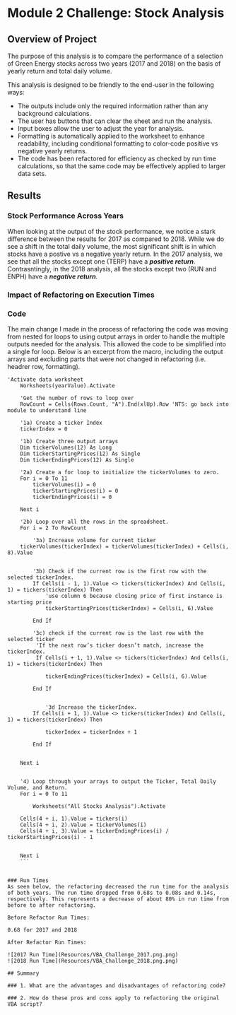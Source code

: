 # Module 2 Challenge: Stock Analysis 

## Overview of Project
The purpose of this analysis is to compare the performance of a selection of Green Energy stocks across two years (2017 and 2018) on the basis of yearly return and total daily volume. 

This analysis is designed to be friendly to the end-user in the following ways: 
* The outputs include only the required information rather than any background calculations.
* The user has buttons that can clear the sheet and run the analysis.
* Input boxes allow the user to adjust the year for analysis. 
* Formatting is automatically applied to the worksheet to enhance readability, including conditional formatting to color-code positive vs negative yearly returns.
* The code has been refactored for efficiency as checked by run time calculations, so that the same code may be effectively applied to larger data sets. 


## Results
### Stock Performance Across Years
When looking at the output of the stock performance, we notice a stark difference between the results for 2017 as compared to 2018. While we do see a shift in the total daily volume, the most significant shift is in which stocks have a postive vs a negative yearly return. In the 2017 analysis, we see that all the stocks except one (TERP) have a ***positive return***. Contrasntingly, in the 2018 analysis, all the stocks except two (RUN and ENPH) have a ***negative return***. 

### Impact of Refactoring on Execution Times
### Code 
The main change I made in the process of refactoring the code was moving from nested for loops to using output arrays in order to handle the multiple outputs needed for the analysis. This allowed the code to be simplified into a single for loop.  Below is an excerpt from the macro, including the output arrays and excluding parts that were not changed in refactoring (i.e. headrer row, formatting).


```
'Activate data worksheet
    Worksheets(yearValue).Activate
    
    'Get the number of rows to loop over
    RowCount = Cells(Rows.Count, "A").End(xlUp).Row 'NTS: go back into module to understand line
    
    '1a) Create a ticker Index
    tickerIndex = 0

    '1b) Create three output arrays
    Dim tickerVolumes(12) As Long
    Dim tickerStartingPrices(12) As Single
    Dim tickerEndingPrices(12) As Single
    
    '2a) Create a for loop to initialize the tickerVolumes to zero.
    For i = 0 To 11
        tickerVolumes(i) = 0
        tickerStartingPrices(i) = 0
        tickerEndingPrices(i) = 0
    
    Next i
        
    '2b) Loop over all the rows in the spreadsheet.
    For i = 2 To RowCount
    
        '3a) Increase volume for current ticker
    tickerVolumes(tickerIndex) = tickerVolumes(tickerIndex) + Cells(i, 8).Value
        
        
        '3b) Check if the current row is the first row with the selected tickerIndex.
        If Cells(i - 1, 1).Value <> tickers(tickerIndex) And Cells(i, 1) = tickers(tickerIndex) Then
            'use column 6 because closing price of first instance is starting price
            tickerStartingPrices(tickerIndex) = Cells(i, 6).Value
            
        End If
        
        '3c) check if the current row is the last row with the selected ticker
         'If the next row’s ticker doesn’t match, increase the tickerIndex.
         If Cells(i + 1, 1).Value <> tickers(tickerIndex) And Cells(i, 1) = tickers(tickerIndex) Then
         
            tickerEndingPrices(tickerIndex) = Cells(i, 6).Value
            
        End If
        
        
            '3d Increase the tickerIndex.
        If Cells(i + 1, 1).Value <> tickers(tickerIndex) And Cells(i, 1) = tickers(tickerIndex) Then
            
            tickerIndex = tickerIndex + 1
            
        End If
    
    
    Next i
    
    
    '4) Loop through your arrays to output the Ticker, Total Daily Volume, and Return.
    For i = 0 To 11
        
        Worksheets("All Stocks Analysis").Activate
    
    Cells(4 + i, 1).Value = tickers(i)
    Cells(4 + i, 2).Value = tickerVolumes(i)
    Cells(4 + i, 3).Value = tickerEndingPrices(i) / tickerStartingPrices(i) - 1
   
        
    Next i
    ```


### Run Times 
As seen below, the refactoring decreased the run time for the analysis of both years. The run time dropped from 0.68s to 0.08s and 0.14s, respectively. This represents a decrease of about 80% in run time from before to after refactoring. 

Before Refactor Run Times:

0.68 for 2017 and 2018

After Refactor Run Times:

![2017 Run Time](Resources/VBA_Challenge_2017.png.png)
![2018 Run Time](Resources/VBA_Challenge_2018.png.png)

## Summary

### 1. What are the advantages and disadvantages of refactoring code?

### 2. How do these pros and cons apply to refactoring the original VBA script?
